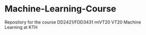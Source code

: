 # Machine-Learning-Course
Repository for the course DD2421/FDD3431 miVT20 VT20 Machine Learning at KTH
